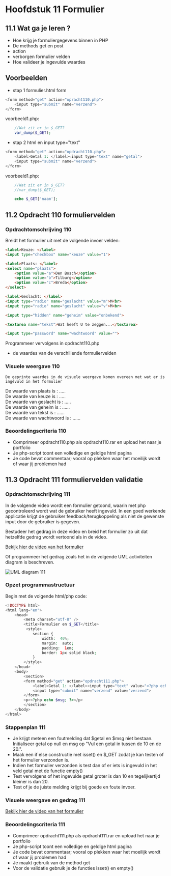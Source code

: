 # Hoofdstuk 11 Formulier 

## 11.1 Wat ga je leren ?

- Hoe krijg je formuliergegevens binnen in PHP
- De methods get en post
- action
- verborgen formulier velden
- Hoe valideer je ingevulde waardes

## Voorbeelden

- stap 1 formulier.html form
~~~php
<form method="get" action="opracht110.php">
    <input type="submit" name="verzend">
</form>
~~~

voorbeeld1.php:
~~~php
    //Wat zit er in $_GET?
    var_dump($_GET);
~~~

- stap 2 html en input type="text"
~~~php
<form method="get" action="opdracht110.php">
    <label>Getal 1: </label><input type="text" name="getal">
    <input type="submit" name="verzend">
</form>
~~~

voorbeeld1.php:
~~~php
    //Wat zit er in $_GET?
    //var_dump($_GET);

    echo $_GET['naam'];
~~~

## 11.2 Opdracht 110 formuliervelden

### Opdrachtomschrijving 110

Breidt het formulier uit met de volgende invoer velden:
~~~html
<label>Keuze: </label>
<input type="checkbox" name="keuze" value="1">

<label>Plaats: </label>
<select name="plaats">
    <option value="a">Den Bosch</option>
    <option value="b">Tilburg</option>
    <option value="c">Breda</option>
</select>

<label>Geslacht: </label>
<input type="radio" name="geslacht" value="m">M<br>
<input type="radio" name="geslacht" value="v">M<br>

<input type="hidden" name="geheim" value="onbekend">

<textarea name="tekst">Wat heeft U te zeggen...</textarea>

<input type="password" name="wachtwoord" value="">
~~~

Programmeer vervolgens in opdracht110.php
- de waardes van de verschillende formuliervelden 

### Visuele weergave 110

``De geprinte waardes in de visuele weergave komen overeen met wat er is ingevuld in het formulier``

De waarde van plaats is : .....<br>
De waarde van keuze is : .....<br>
De waarde van geslacht is : .....<br>
De waarde van geheim is : ......<br>
De waarde van tekst is : ......<br>
De waarde van wachtwoord is : ......<br>

### Beoordelingscriteria 110
- Comprimeer opdracht110.php als opdracht110.rar en upload het naar je portfolio
- Je php-script toont een volledige en geldige html pagina
- Je code bevat commentaar; vooral op plekken waar het moeilijk wordt of waar jij problemen had

## 11.3 Opdracht 111 formuliervelden validatie

### Opdrachtomschrijving 111
In de volgende video wordt een formulier getoond, waarin met php gecontroleerd wordt wat de gebruiker heeft ingevuld.
In een goed werkende applicatie krijgt de gebruiker feedback/terugkoppeling als niet de gewenste input door de gebruiker is gegeven.

Bestudeer het gedrag in deze video en breid het formulier zo uit dat hetzelfde gedrag wordt vertoond als in de video.

[Bekijk hier de video van het formulier](https://mix.office.com/watch/14j36qfov0w4g)

Of programmeer het gedrag zoals het in de volgende UML activiteiten diagram is beschreven.

![UML diagram 111](https://github.com/ictacademiekw1c/opdrachten-repository/blob/master/php/images/Opdracht111.png?raw=true)

### Opzet programmastructuur
Begin met de volgende html/php code:
~~~php
<!DOCTYPE html>
<html lang="en">
    <head>
        <meta charset="utf-8" />
        <title>Formulier en $_GET</title>
         <style>
            section {
                width:  40%;
                margin:  auto;
                padding:  1em;
                border: 1px solid black;
            }
        </style>
    </head>
    <body>      
        <section>      
        <form method="get" action="opdracht111.php">
            <label>Getal 1: </label><input type="text" value="<?php echo $getal ?>" name ="getal">
            <input type="submit" name="verzend" value="verzend">
        </form>
        <p><?php echo $msg; ?></p>
        </section>
    </body>
</html>
~~~

### Stappenplan 111

- Je krijgt meteen een foutmelding dat $getal en $msg niet bestaan. Initialiseer getal op null en msg op "Vul een getal in tussen de 10 en de 20.".
- Maak een if else constructie met isset() en $_GET zodat je kan testen of het formulier verzonden is.
- Indien het formulier verzonden is test dan of er iets is ingevuld in het veld getal met de functie empty()
- Test vervolgens of het ingevulde getal groter is dan 10 en tegelijkertijd kleiner is dan 20.
- Test of je de juiste melding krijgt bij goede en foute invoer.

### Visuele weergave en gedrag 111

[Bekijk hier de video van het formulier](https://mix.office.com/watch/14j36qfov0w4g)

### Beoordelingscriteria 111
- Comprimeer opdracht111.php als opdracht111.rar en upload het naar je portfolio
- Je php-script toont een volledige en geldige html pagina
- Je code bevat commentaar; vooral op plekken waar het moeilijk wordt of waar jij problemen had
- Je maakt gebruik van de method get
- Voor de validatie gebruik je de functies isset() en empty()







